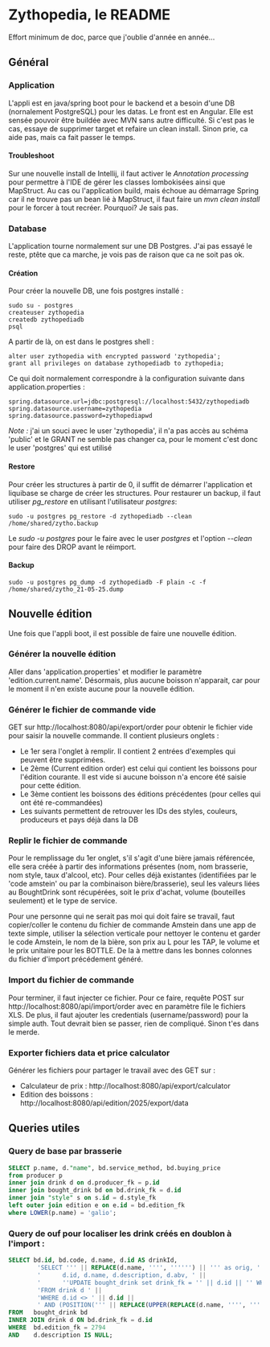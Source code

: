 # Zythopedia, le README
Effort minimum de doc, parce que j'oublie d'année en année...

## Général

### Application
L'appli est en java/spring boot pour le backend et a besoin d'une DB (nornalement PostgreSQL) pour les datas. Le front est en Angular. Elle est sensée pouvoir être buildée avec MVN sans autre difficulté. Si c'est pas le cas, essaye de supprimer target et refaire un clean install. Sinon prie, ca aide pas, mais ca fait passer le temps.

#### Troubleshoot
Sur une nouvelle install de Intellij, il faut activer le *Annotation processing* pour permettre à l'IDE de gérer les classes lombokisées ainsi que MapStruct. Au cas ou l'application build, mais échoue au démarrage Spring car il ne trouve pas un bean lié à MapStruct, il faut faire un *mvn clean install* pour le forcer à tout recréer. Pourquoi? Je sais pas.

### Database
L'application tourne normalement sur une DB Postgres. J'ai pas essayé le reste, ptête que ca marche, je vois pas de raison que ca ne soit pas ok.

#### Création
Pour créer la nouvelle DB, une fois postgres installé :
```
sudo su - postgres
createuser zythopedia
createdb zythopediadb
psql
```
A partir de là, on est dans le postgres shell :
```
alter user zythopedia with encrypted password 'zythopedia';
grant all privileges on database zythopediadb to zythopedia;
```
Ce qui doit normalement correspondre à la configuration suivante dans application.properties :
```
spring.datasource.url=jdbc:postgresql://localhost:5432/zythopediadb
spring.datasource.username=zythopedia
spring.datasource.password=zythopediapwd
```

*Note :* j'ai un souci avec le user 'zythopedia', il n'a pas accès au schéma 'public' et le GRANT ne semble pas changer ca, pour le moment c'est donc le user 'postgres' qui est utilisé

#### Restore
Pour créer les structures à partir de 0, il suffit de démarrer l'application et liquibase se charge de créer les structures.
Pour restaurer un backup, il faut utiliser *pg_restore* en utilisant l'utilisateur *postgres*:
```
sudo -u postgres pg_restore -d zythopediadb --clean /home/shared/zytho.backup
```
Le *sudo -u postgres* pour le faire avec le user *postgres* et l'option *--clean* pour faire des DROP avant le réimport.

#### Backup
```
sudo -u postgres pg_dump -d zythopediadb -F plain -c -f /home/shared/zytho_21-05-25.dump
```

## Nouvelle édition
Une fois que l'appli boot, il est possible de faire une nouvelle édition.

### Générer la nouvelle édition
Aller dans 'application.properties' et modifier le paramètre 'edition.current.name'. Désormais, plus aucune boisson n'apparait, car pour le moment il n'en existe aucune pour la nouvelle édition.

### Générer le fichier de commande vide
GET sur http://localhost:8080/api/export/order pour obtenir le fichier vide pour saisir la nouvelle commande. Il contient plusieurs onglets :
 - Le 1er sera l'onglet à remplir. Il contient 2 entrées d'exemples qui peuvent être supprimées.
 - Le 2ème (Current edition order) est celui qui contient les boissons pour l'édition courante. Il est vide si aucune boisson n'a encore été saisie pour cette édition.
 - Le 3ème contient les boissons des éditions précédentes (pour celles qui ont été re-commandées)
 - Les suivants permettent de retrouver les IDs des styles, couleurs, produceurs et pays déjà dans la DB

### Replir le fichier de commande
Pour le remplissage du 1er onglet, s'il s'agit d'une bière jamais référencée, elle sera créée à partir des informations présentes (nom, nom brasserie, nom style, taux d'alcool, etc). Pour celles déjà existantes (identifiées par le 'code amstein' ou par la combinaison bière/brasserie), seul les valeurs liées au BoughtDrink sont récupérées, soit le prix d'achat, volume (bouteilles seulement) et le type de service.

Pour une personne qui ne serait pas moi qui doit faire se travail, faut copier/coller le contenu du fichier de commande Amstein dans une app de texte simple, utiliser la sélection verticale pour nettoyer le contenu et garder le code Amstein, le nom de la bière, son prix au L pour les TAP, le volume et le prix unitaire pour les BOTTLE. De la à mettre dans les bonnes colonnes du fichier d'import précédement généré.

### Import du fichier de commande
Pour terminer, il faut injecter ce fichier. Pour ce faire, requête POST sur http://localhost:8080/api/import/order avec en paramètre file le fichiers XLS. De plus, il faut ajouter les credentials (username/password) pour la simple auth. Tout devrait bien se passer, rien de compliqué. Sinon t'es dans le merde.

### Exporter fichiers data et price calculator
Générer les fichiers pour partager le travail avec des GET sur :
 - Calculateur de prix : http://localhost:8080/api/export/calculator
 - Edition des boissons : http://localhost:8080/api/edition/2025/export/data

## Queries utiles 

### Query de base par brasserie
```sql
SELECT p.name, d."name", bd.service_method, bd.buying_price
from producer p
inner join drink d on d.producer_fk = p.id
inner join bought_drink bd on bd.drink_fk = d.id
inner join "style" s on s.id = d.style_fk  
left outer join edition e on e.id = bd.edition_fk 
where LOWER(p.name) = 'galio';
```

### Query de ouf pour localiser les drink créés en doublon à l'import :
```sql
SELECT bd.id, bd.code, d.name, d.id AS drinkId,
		'SELECT ''' || REPLACE(d.name, '''', '''''') || ''' as orig, ' ||
		'      d.id, d.name, d.description, d.abv, ' ||
		'      ''UPDATE bought_drink set drink_fk = '' || d.id || '' WHERE drink_fk =' || d.id || ''' AS updQry ' ||
		'FROM drink d ' ||
		'WHERE d.id <> ' || d.id ||
		' AND (POSITION(''' || REPLACE(UPPER(REPLACE(d.name, '''', '''''')), ' ', ''' IN UPPER(d.name))>0 OR POSITION(''') || ''' IN UPPER(d.name))>0); '
FROM   bought_drink bd
INNER JOIN drink d ON bd.drink_fk = d.id
WHERE  bd.edition_fk = 2794
AND    d.description IS NULL;
